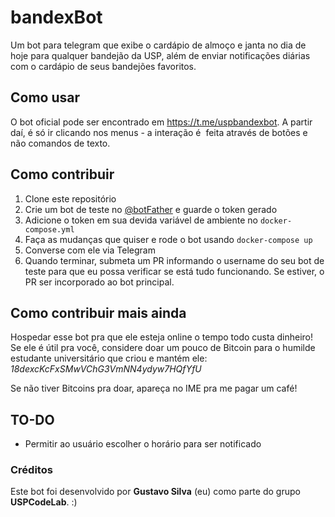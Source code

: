# bandexBot
Um bot para telegram que exibe o cardápio de almoço e janta no dia de hoje para qualquer bandejão da USP, além de enviar notificações diárias com o cardápio de seus bandejões favoritos.

## Como usar
O bot oficial pode ser encontrado em <https://t.me/uspbandexbot>. A partir daí, é só ir clicando nos menus - a interação é  feita através de botões e não comandos de texto.

## Como contribuir
1. Clone este repositório
2. Crie um bot de teste no [@botFather](https://t.me/botFather) e guarde o token gerado
3. Adicione o token em sua devida variável de ambiente no `docker-compose.yml`
4. Faça as mudanças que quiser e rode o bot usando `docker-compose up`
5. Converse com ele via Telegram
6. Quando terminar, submeta um PR informando o username do seu bot de teste para que eu possa verificar se está tudo funcionando. Se estiver, o PR ser incorporado ao bot principal.

## Como contribuir mais ainda
Hospedar esse bot pra que ele esteja online o tempo todo custa dinheiro! Se ele é útil pra você, considere doar um pouco de Bitcoin para o humilde estudante universitário que criou e mantém ele: _18dexcKcFxSMwVChG3VmNN4ydyw7HQfYfU_

Se não tiver Bitcoins pra doar, apareça no IME pra me pagar um café!

## TO-DO
- Permitir ao usuário escolher o horário para ser notificado

### Créditos
Este bot foi desenvolvido por **Gustavo Silva** (eu) como parte do grupo **USPCodeLab**. :)
